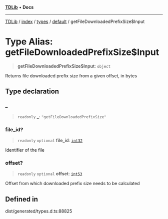 [**TDLib**](../../../../../../README.md) • **Docs**

***

[TDLib](../../../../../../modules.md) / [index](../../../../../README.md) / [types](../../../README.md) / [default](../README.md) / getFileDownloadedPrefixSize$Input

# Type Alias: getFileDownloadedPrefixSize$Input

> **getFileDownloadedPrefixSize$Input**: `object`

Returns file downloaded prefix size from a given offset, in bytes

## Type declaration

### \_

> `readonly` **\_**: `"getFileDownloadedPrefixSize"`

### file\_id?

> `readonly` `optional` **file\_id**: [`int32`](int32-1.md)

Identifier of the file

### offset?

> `readonly` `optional` **offset**: [`int53`](int53-1.md)

Offset from which downloaded prefix size needs to be calculated

## Defined in

dist/generated/types.d.ts:88825
